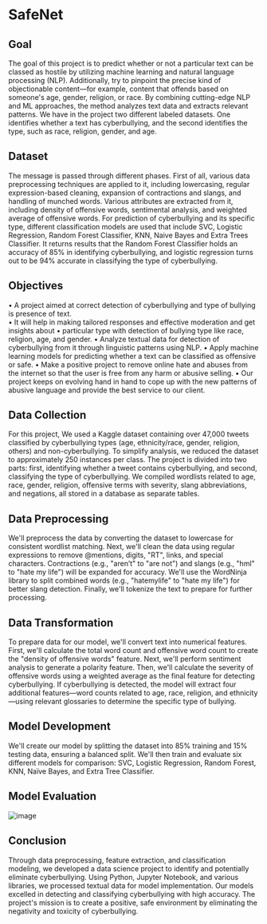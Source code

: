 # **SafeNet**

## **Goal**
The goal of this project is to predict whether or not a particular text can be classed as hostile by utilizing machine learning and natural language processing (NLP). Additionally, try to pinpoint the precise kind of objectionable content—for example, content that offends based on someone's age, gender, religion, or race. By combining cutting-edge NLP and ML approaches, the method analyzes text data and extracts relevant patterns. We have in the project two different labeled datasets. One identifies whether a text has cyberbullying, and the second identifies the type, such as race, religion, gender, and age. 

## **Dataset**
The message is passed through different phases. First of all, various data preprocessing techniques are applied to it, including lowercasing, regular expression-based cleaning, expansion of contractions and slangs,
and handling of munched words. Various attributes are extracted from it, including density of offensive words, sentimental analysis, and weighted average of offensive words. For prediction of cyberbullying and its specific type, different classification models are used that include SVC, Logistic Regression, Random Forest Classifier, KNN, Naive Bayes and Extra Trees Classifier. It returns results that the Random Forest Classifier holds an accuracy of 85% in identifying cyberbullying, and logistic regression turns out to be 94% accurate in classifying the type of cyberbullying.

## **Objectives**
•	A project aimed at correct detection of cyberbullying and type of bullying is presence of text.<br>
•	It will help in making tailored responses and effective moderation and get insights about
•	particular type with detection of bullying type like race, religion, age, and gender.
•	Analyze textual data for detection of cyberbullying from it through linguistic patterns using NLP.
•	Apply machine learning models for predicting whether a text can be classified as offensive or safe.
•	Make a positive project to remove online hate and abuses from the internet so that the user is free from any harm or abusive selling.
•	Our project keeps on evolving hand in hand to cope up with the new patterns of abusive language and provide the best service to our client.

## **Data Collection**
For this project, We used a Kaggle dataset containing over 47,000 tweets classified by cyberbullying types (age, ethnicity/race, gender, religion, others) and non-cyberbullying. To simplify analysis, we reduced the dataset to approximately 250 instances per class. The project is divided into two parts: first, identifying whether a tweet contains cyberbullying, and second, classifying the type of cyberbullying.  We compiled wordlists related to age, race, gender, religion, offensive terms with severity, slang abbreviations, and negations, all stored in a database as separate tables.

## **Data Preprocessing**
We'll preprocess the data by converting the dataset to lowercase for consistent wordlist matching. Next, we'll clean the data using regular expressions to remove @mentions, digits, "RT", links, and special characters. Contractions (e.g., "aren’t" to "are not") and slangs (e.g., "hml" to "hate my life") will be expanded for accuracy. We'll use the WordNinja library to split combined words (e.g., "hatemylife" to "hate my life") for better slang detection. Finally, we'll tokenize the text to prepare for further processing.

## **Data Transformation**
To prepare data for our model, we'll convert text into numerical features. First, we'll calculate the total word count and offensive word count to create the "density of offensive words" feature. Next, we'll perform sentiment analysis to generate a polarity feature. Then, we'll calculate the severity of offensive words using a weighted average as the final feature for detecting cyberbullying. If cyberbullying is detected, the model will extract four additional features—word counts related to age, race, religion, and ethnicity—using relevant glossaries to determine the specific type of bullying.

## **Model Development**
We'll create our model by splitting the dataset into 85% training and 15% testing data, ensuring a balanced split. We'll then train and evaluate six different models for comparison: SVC, Logistic Regression, Random Forest, KNN, Naïve Bayes, and Extra Tree Classifier.

## **Model Evaluation**
![image](https://github.com/user-attachments/assets/f5ad49e0-5350-4bc6-9185-99fc0379b76c)

## **Conclusion**
Through data preprocessing, feature extraction, and classification modeling, we developed a data science project to identify and potentially eliminate cyberbullying. Using Python, Jupyter Notebook, and various libraries, we processed textual data for model implementation. Our models excelled in detecting and classifying cyberbullying with high accuracy. The project's mission is to create a positive, safe environment by eliminating the negativity and toxicity of cyberbullying.


